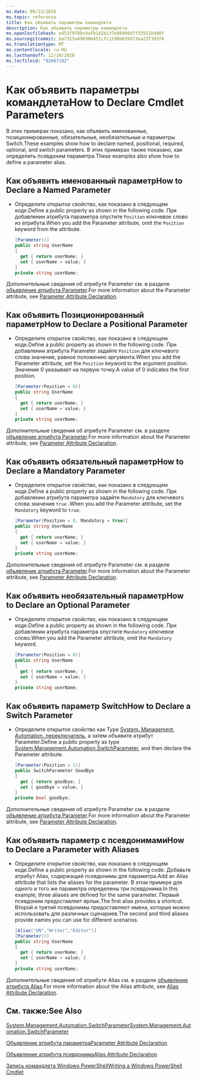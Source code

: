 ```yaml
---
ms.date: 09/13/2016
ms.topic: reference
title: Как объявить параметры командлета
description: Как объявить параметры командлета
ms.openlocfilehash: ed53f9788c9afb142b137e08966dff33551b9d0f
ms.sourcegitcommit: ba7315a496986451cfc1296b659d73ea2373d3f0
ms.translationtype: MT
ms.contentlocale: ru-RU
ms.lasthandoff: 12/10/2020
ms.locfileid: "92667102"
---
```

# <a name="how-to-declare-cmdlet-parameters"></a><span data-ttu-id="9a153-103">Как объявить параметры командлета</span><span class="sxs-lookup"><span data-stu-id="9a153-103">How to Declare Cmdlet Parameters</span></span>

<span data-ttu-id="9a153-104">В этих примерах показано, как объявить именованные, позиционированные, обязательные, необязательные и параметры Switch.</span><span class="sxs-lookup"><span data-stu-id="9a153-104">These examples show how to declare named, positional, required, optional, and switch parameters.</span></span> <span data-ttu-id="9a153-105">В этих примерах также показано, как определить псевдоним параметра.</span><span class="sxs-lookup"><span data-stu-id="9a153-105">These examples also show how to define a parameter alias.</span></span>

## <a name="how-to-declare-a-named-parameter"></a><span data-ttu-id="9a153-106">Как объявить именованный параметр</span><span class="sxs-lookup"><span data-stu-id="9a153-106">How to Declare a Named Parameter</span></span>

- <span data-ttu-id="9a153-107">Определите открытое свойство, как показано в следующем коде.</span><span class="sxs-lookup"><span data-stu-id="9a153-107">Define a public property as shown in the following code.</span></span> <span data-ttu-id="9a153-108">При добавлении атрибута параметра опустите `Position` ключевое слово из атрибута.</span><span class="sxs-lookup"><span data-stu-id="9a153-108">When you add the Parameter attribute, omit the `Position` keyword from the attribute.</span></span>

    ```csharp
    [Parameter()]
    public string UserName
    {
      get { return userName; }
      set { userName = value; }
    }
    private string userName;
    ```

<span data-ttu-id="9a153-109">Дополнительные сведения об атрибуте Parameter см. в разделе [объявление атрибута Parameter](./parameter-attribute-declaration.md).</span><span class="sxs-lookup"><span data-stu-id="9a153-109">For more information about the Parameter attribute, see [Parameter Attribute Declaration](./parameter-attribute-declaration.md).</span></span>

## <a name="how-to-declare-a-positional-parameter"></a><span data-ttu-id="9a153-110">Как объявить Позиционированный параметр</span><span class="sxs-lookup"><span data-stu-id="9a153-110">How to Declare a Positional Parameter</span></span>

- <span data-ttu-id="9a153-111">Определите открытое свойство, как показано в следующем коде.</span><span class="sxs-lookup"><span data-stu-id="9a153-111">Define a public property as shown in the following code.</span></span> <span data-ttu-id="9a153-112">При добавлении атрибута Parameter задайте `Position` для ключевого слова значение, равное положению аргумента.</span><span class="sxs-lookup"><span data-stu-id="9a153-112">When you add the Parameter attribute, set the `Position` keyword to the argument position.</span></span> <span data-ttu-id="9a153-113">Значение 0 указывает на первую точку.</span><span class="sxs-lookup"><span data-stu-id="9a153-113">A value of 0 indicates the first position.</span></span>

    ```csharp
    [Parameter(Position = 0)]
    public string UserName
    {
      get { return userName; }
      set { userName = value; }
    }
    private string userName;
    ```

<span data-ttu-id="9a153-114">Дополнительные сведения об атрибуте Parameter см. в разделе [объявление атрибута Parameter](./parameter-attribute-declaration.md).</span><span class="sxs-lookup"><span data-stu-id="9a153-114">For more information about the Parameter attribute, see [Parameter Attribute Declaration](./parameter-attribute-declaration.md).</span></span>

## <a name="how-to-declare-a-mandatory-parameter"></a><span data-ttu-id="9a153-115">Как объявить обязательный параметр</span><span class="sxs-lookup"><span data-stu-id="9a153-115">How to Declare a Mandatory Parameter</span></span>

- <span data-ttu-id="9a153-116">Определите открытое свойство, как показано в следующем коде.</span><span class="sxs-lookup"><span data-stu-id="9a153-116">Define a public property as shown in the following code.</span></span> <span data-ttu-id="9a153-117">При добавлении атрибута параметра задайте `Mandatory` для ключевого слова значение `true` .</span><span class="sxs-lookup"><span data-stu-id="9a153-117">When you add the Parameter attribute, set the `Mandatory` keyword to `true`.</span></span>

    ```csharp
    [Parameter(Position = 0, Mandatory = true)]
    public string UserName
    {
      get { return userName; }
      set { userName = value; }
    }
    private string userName;
    ```

<span data-ttu-id="9a153-118">Дополнительные сведения об атрибуте Parameter см. в разделе [объявление атрибута Parameter](./parameter-attribute-declaration.md).</span><span class="sxs-lookup"><span data-stu-id="9a153-118">For more information about the Parameter attribute, see [Parameter Attribute Declaration](./parameter-attribute-declaration.md).</span></span>

## <a name="how-to-declare-an-optional-parameter"></a><span data-ttu-id="9a153-119">Как объявить необязательный параметр</span><span class="sxs-lookup"><span data-stu-id="9a153-119">How to Declare an Optional Parameter</span></span>

- <span data-ttu-id="9a153-120">Определите открытое свойство, как показано в следующем коде.</span><span class="sxs-lookup"><span data-stu-id="9a153-120">Define a public property as shown in the following code.</span></span> <span data-ttu-id="9a153-121">При добавлении атрибута параметра опустите `Mandatory` ключевое слово.</span><span class="sxs-lookup"><span data-stu-id="9a153-121">When you add the Parameter attribute, omit the `Mandatory` keyword.</span></span>

    ```csharp
    [Parameter(Position = 0)]
    public string UserName
    {
      get { return userName; }
      set { userName = value; }
    }
    private string userName;
    ```

## <a name="how-to-declare-a-switch-parameter"></a><span data-ttu-id="9a153-122">Как объявить параметр Switch</span><span class="sxs-lookup"><span data-stu-id="9a153-122">How to Declare a Switch Parameter</span></span>

- <span data-ttu-id="9a153-123">Определите открытое свойство как Type [System. Management. Automation. переключатель](/dotnet/api/System.Management.Automation.SwitchParameter), а затем объявите атрибут Parameter.</span><span class="sxs-lookup"><span data-stu-id="9a153-123">Define a public property as type [System.Management.Automation.SwitchParameter](/dotnet/api/System.Management.Automation.SwitchParameter), and then declare the Parameter attribute.</span></span>

    ```csharp
    [Parameter(Position = 1)]
    public SwitchParameter GoodBye
    {
      get { return goodbye; }
      set { goodbye = value; }
    }
    private bool goodbye;
    ```

<span data-ttu-id="9a153-124">Дополнительные сведения об атрибуте Parameter см. в разделе [объявление атрибута Parameter](./parameter-attribute-declaration.md).</span><span class="sxs-lookup"><span data-stu-id="9a153-124">For more information about the Parameter attribute, see [Parameter Attribute Declaration](./parameter-attribute-declaration.md).</span></span>

## <a name="how-to-declare-a-parameter-with-aliases"></a><span data-ttu-id="9a153-125">Как объявить параметр с псевдонимами</span><span class="sxs-lookup"><span data-stu-id="9a153-125">How to Declare a Parameter with Aliases</span></span>

- <span data-ttu-id="9a153-126">Определите открытое свойство, как показано в следующем коде.</span><span class="sxs-lookup"><span data-stu-id="9a153-126">Define a public property as shown in the following code.</span></span> <span data-ttu-id="9a153-127">Добавьте атрибут Alias, содержащий псевдонимы для параметра.</span><span class="sxs-lookup"><span data-stu-id="9a153-127">Add an Alias attribute that lists the aliases for the parameter.</span></span> <span data-ttu-id="9a153-128">В этом примере для одного и того же параметра определены три псевдонима.</span><span class="sxs-lookup"><span data-stu-id="9a153-128">In this example, three aliases are defined for the same parameter.</span></span> <span data-ttu-id="9a153-129">Первый псевдоним предоставляет ярлык.</span><span class="sxs-lookup"><span data-stu-id="9a153-129">The first alias provides a shortcut.</span></span> <span data-ttu-id="9a153-130">Второй и третий псевдонимы предоставляют имена, которые можно использовать для различных сценариев.</span><span class="sxs-lookup"><span data-stu-id="9a153-130">The second and third aliases provide names you can use for different scenarios.</span></span>

    ```csharp
    [Alias("UN","Writer","Editor")]
    [Parameter()]
    public string UserName
    {
      get { return userName; }
      set { userName = value; }
    }
    private string userName;
    ```

<span data-ttu-id="9a153-131">Дополнительные сведения об атрибуте Alias см. в разделе [объявление атрибута Alias](./alias-attribute-declaration.md).</span><span class="sxs-lookup"><span data-stu-id="9a153-131">For more information about the Alias attribute, see [Alias Attribute Declaration](./alias-attribute-declaration.md).</span></span>

## <a name="see-also"></a><span data-ttu-id="9a153-132">См. также:</span><span class="sxs-lookup"><span data-stu-id="9a153-132">See Also</span></span>

[<span data-ttu-id="9a153-133">System.Management.Automation.SwitchParameter</span><span class="sxs-lookup"><span data-stu-id="9a153-133">System.Management.Automation.SwitchParameter</span></span>](/dotnet/api/System.Management.Automation.SwitchParameter)

[<span data-ttu-id="9a153-134">Объявление атрибута параметра</span><span class="sxs-lookup"><span data-stu-id="9a153-134">Parameter Attribute Declaration</span></span>](./parameter-attribute-declaration.md)

[<span data-ttu-id="9a153-135">Объявление атрибута псевдонима</span><span class="sxs-lookup"><span data-stu-id="9a153-135">Alias Attribute Declaration</span></span>](./alias-attribute-declaration.md)

[<span data-ttu-id="9a153-136">Запись командлета Windows PowerShell</span><span class="sxs-lookup"><span data-stu-id="9a153-136">Writing a Windows PowerShell Cmdlet</span></span>](./writing-a-windows-powershell-cmdlet.md)
